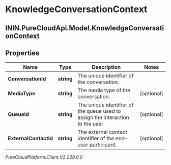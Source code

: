 # KnowledgeConversationContext

## ININ.PureCloudApi.Model.KnowledgeConversationContext

## Properties

|Name | Type | Description | Notes|
|------------ | ------------- | ------------- | -------------|
| **ConversationId** | **string** | The unique identifier of the conversation. | |
| **MediaType** | **string** | The media type of the conversation. | [optional] |
| **QueueId** | **string** | The unique identifier of the queue used to assign the interaction to the user. | [optional] |
| **ExternalContactId** | **string** | The external contact identifier of the end-user participant. | [optional] |



_PureCloudPlatform.Client.V2 228.0.0_
